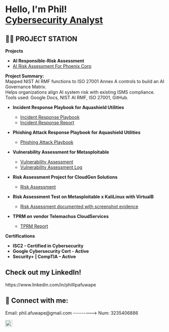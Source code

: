 <h1>Hello, I'm Phil! <br/><a href="https://www.linkedin.com/in/phillipafuwape">Cybersecurity Analyst</a></h1>

<h2>👨‍💻 PROJECT STATION </h2>

 <b>Projects</b>
- <b>AI Responsible-Risk Assessment</b>
 - [AI Risk Assessment For Phoenix Corp](https://docs.google.com/document/d/1cgijqWHWwSNIh322nh-NwI9FA69DK9xkwJVOgtXC0EU/edit?usp=sharing)
 
 **Project Summary:**  
   Mapped NIST AI RMF functions to ISO 27001 Annex A controls to build an AI Governance Matrix.  
   Helps organizations align AI system risk with existing ISMS compliance.  
   Tools used: Google Docs, NIST AI RMF, ISO 27001, GitHub.


- <b>Incident Response Playbook for Aquashield Utilities</b>
  - [Incident Response Playbook](https://docs.google.com/spreadsheets/d/1HA0Ttiu3PPXXYdwGCRuhqXv3nktYkGx7X9Gfxc0tUjM/edit?usp=sharing)
  - [Incident Response Report](https://docs.google.com/spreadsheets/d/1HA0Ttiu3PPXXYdwGCRuhqXv3nktYkGx7X9Gfxc0tUjM/edit?usp=sharing)
- <b>Phishing Attack Response Playbook for  Aquashield Utilities </b>
  - [Phishing Attack Playbook](https://docs.google.com/spreadsheets/d/1XlJKVuStoujkLpREekX9Y__ZaLZq56ab_Ym5-PBFRjo/edit?usp=sharing)
  
- <b>Vulnerability Assessment for Metasploitable</b>
   - [Vulnerability Assessment](https://docs.google.com/document/d/1Eo9i4TMJOlZhw9zOTtN9zkz0pajjplMw-DMXgHRu1Eo/edit?usp=sharing)
   - [Vulnerability Assessment Log](https://docs.google.com/document/d/1Eo9i4TMJOlZhw9zOTtN9zkz0pajjplMw-DMXgHRu1Eo/edit?usp=sharing)
   
- <b>Risk Assessment Project for CloudGen Solutions</b>
  - [Risk Assessment](https://docs.google.com/spreadsheets/d/1XlJKVuStoujkLpREekX9Y__ZaLZq56ab_Ym5-PBFRjo/edit?usp=sharing)
 
- <b>Risk Assessment Test on Metasploitable x KaliLinux with VirtualB </b>
  - [Risk Assessment documented with screenshot evidence](https://docs.google.com/spreadsheets/d/1wRaHV_v_BciwgdR4RwXHJ415VLV9R49LGn_cGN4wmng/edit?usp=sharing)
 
- <b>TPRM on vendor Telemachus CloudServices</b>
  - [TPRM Report](https://docs.google.com/document/d/1SjItRv4jofvFL1U3pqhsKAO_uK5aq9Q1ur6crt36et0/edit?usp=sharing)
 
 <b>Certifications</b>
   - <b> ISC2 - Certified in Cybersecurity</b>
   - <b> Google Cybersecurity Cert - Active</b>
   - <b> Security+ | CompTIA – Active</b>
  
<h2> Check out my LinkedIn! </h2>
 https://www.linkedin.com/in/phillipafuwape


<h2> 🤳 Connect with me:</h2>
Email: phil.afuwape@gmail.com --------->       Num: 3235406886 


[<img align="left" alt="JoshMadakor | LinkedIn" width="22px" src="https://cdn.jsdelivr.net/npm/simple-icons@v3/icons/linkedin.svg" />][linkedin]



[linkedin]: https://www.linkedin.com/in/phillipafuwape

<!--
**joshmadakor1/joshmadakor1** is a ✨ _special_ ✨ repository because its `README.md` (this file) appears on your GitHub profile.

Here are some ideas to get you started:

- 🔭 I’m currently working on ...
- 🌱 I’m currently learning ...
- 👯 I’m looking to collaborate on ...
- 🤔 I’m looking for help with ...
- 💬 Ask me about ...
- 📫 How to reach me: ...
- 😄 Pronouns: ...
- ⚡ Fun fact: ...
-->
